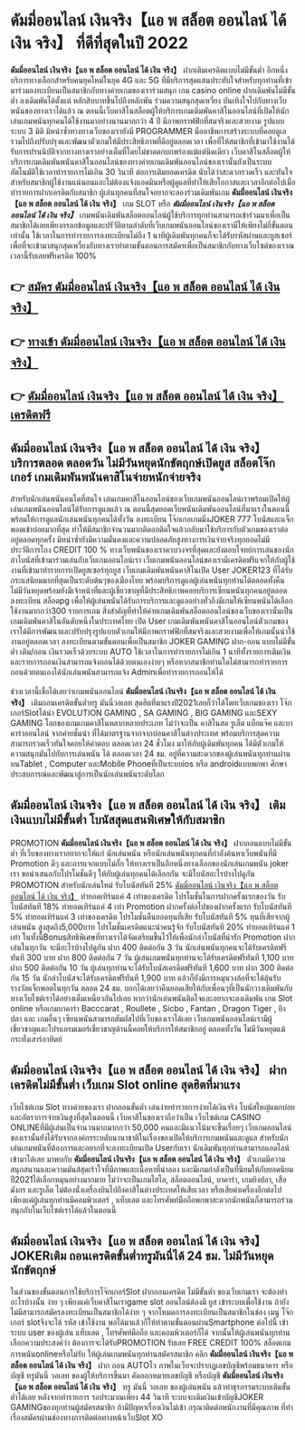 # ดัมมี่ออนไลน์ เงินจริง【แอ พ สล็อต ออนไลน์ ได้ เงิน จริง】  ที่ดีที่สุดในปี 2022

**ดัมมี่ออนไลน์ เงินจริง【แอ พ สล็อต ออนไลน์ ได้ เงิน จริง】** ฝากเติมเครดิตแบบไม่มีขั้นต่ำ  อีกหนึ่งบริการทางเลือกสำหรับคนยุคใหม่ในยุค 4G และ 5G ที่มีบริการสุดแสนประทับใจสำหรับทุกท่านที่เข้ามาร่วมลงทะเบียนเป็นสมาชิกกับทางค่ายเกมของเราร่วมสนุก เกม casino online ฝากเดิมพันไม่มีขั้นต่ำ ลงเดิมพันได้ตั้งแต่ หลักสิบบาทขึ้นไปถึงหลักพัน ร่วมความสนุกสุดเหวี่ยง บันเทิงใจไปกับทางเว็บพนันของทางเราได้แล้ว ณ ตอนนี้เว็บคาสิโนสล็อตผู้ให้บริการเกมเดิมพันคาสิโนออนไลน์ที่เปิดให้นักเล่นเกมพนันทุกคนได้ใช้งานมาอย่างนานมากกว่า 4 ปี มีภาพกราฟฟิกที่สมจริงและสวยงาม รูปแบบระบบ 3 มิติ
มิหนำซ้ำทางทางเว็บของเรายังมี  PROGRAMMER มืออาชีพการสร้างระบบที่คอยดูเล  รวมไปถึงปรับปรุงและพัฒนาตัวเกมให้มีประสิทธิภาพที่ดีอยู่ตลอดเวลา เพื่อที่ให้สมาชิกที่เข้ามาใช้งานได้รับการปรนนิบัติจากทางทางเราอย่างเต็มที่โดยไม่ขาดตกบกพร่องแม้แต่นิดเดียว เว็บคาสิโนสล็อตผู้ให้บริการเกมเดิมพันพนันคาสิโนออนไลน์ของทางค่ายเกมเดิมพันออนไลน์ของเรานั้นยังเป็นระบบอัตโนมัติใช้เวลาทำรายการไม่เกิน 30 วินาที ต่อการเติมยอดเครดิต นับได้ว่าสะดวกรวดเร็ว และทันใจสำหรับสมาชิกผู้ใช้งานแน่นอนและไม่ต้องแจ้งแอดมินหรือผู้ดูแลที่ทำให้เสียโอกาสและเวลาอีกต่อไปเมื่อทำรายการฝากเครดิตกับสมาชิก
ผู้เล่นทุกคนที่สนใจอยากจะลองร่วมเดิมพันเกม **ดัมมี่ออนไลน์ เงินจริง【แอ พ สล็อต ออนไลน์ ได้ เงิน จริง】** เกม SLOT  หรือ ***ดัมมี่ออนไลน์ เงินจริง【แอ พ สล็อต ออนไลน์ ได้ เงิน จริง】*** เกมพนันเดิมพันสล็อตออนไลน์ผู้ใช้บริการทุกท่านสามารถเข้าร่วมมาเพื่อเป็นสมาชิกได้เลยเพียงกรอกข้อมูลและปรัวัติตามลำดับที่เว็บเกมพนันออนไลน์ของเรามีให้เพียงไม่กี่ขั้นตอนเท่านั้น ใช้เวลาในการทำรายการลงทะเบียนไม่ถึง 1 นาทีผู้เดิมพันทุกคนก็จะได้รับรหัสผ่านและยูสเซอร์เพื่อที่จะเข้ามาสนุกสุดเหวี่ยงกับทางเราทำตามขั้นตอนการสมัครเพื่อเป็นสมาชิกกับทางเว็บไซต์ของเราณ เวลานี้รับเลยฟรีเครดิต 100%

## 👉 [สมัคร ดัมมี่ออนไลน์ เงินจริง【แอ พ สล็อต ออนไลน์ ได้ เงิน จริง】](https://archa888.com/)
## 👉 [ทางเข้า ดัมมี่ออนไลน์ เงินจริง【แอ พ สล็อต ออนไลน์ ได้ เงิน จริง】](https://archa888.com/)
## 👉 [ดัมมี่ออนไลน์ เงินจริง【แอ พ สล็อต ออนไลน์ ได้ เงิน จริง】 เครดิตฟรี](https://archa888.com/)

## ดัมมี่ออนไลน์ เงินจริง【แอ พ สล็อต ออนไลน์ ได้ เงิน จริง】 บริการตลอด ตลอดวัน ไม่มีวันหยุดนักขัตฤกษ์เปิดยูส สล็อตโจ๊กเกอร์ เกมเดิมพันพนันคาสิโนจ่ายหนักจ่ายจริง

สำหรับนักเล่นพนันคนใดที่สนใจ เล่นเกมคาสิโนออนไลน์ของเว็บเกมพนันออนไลน์เราพร้อมเปิดให้ผู้เล่นเกมพนันออนไลน์ได้รับการดูแลแล้ว ณ ตอนนี้สุดยอดเว็บพนันเดิมพันออนไลน์ที่มาแรงในตอนนี้ พร้อมให้การดูแลนักเล่นพนันทุกคนได้ทั้งวัน ลงทะเบียน โจ๊กเกอเกมมิ่งJOKER 777 โบนัสและแจ็กพอตเข้าบ่อยมากที่สุด ทำให้มีสมาชิกจำนวนมากติดอกติดใจแล้วกลับมาใช้บริการกับตัวเกมของเราต่ออยู่ตลอดทุกครั้ง มิหนำซ้ำยังมีความมั่นคงและความปลอดภัยสูงทางการเงินจ่ายจริงทุกยอดไม่มีประวัติการโกง CREDIT 100 % ทางเว็บพนันของเราควบวงจรที่สุดและยังตอบโจทย์การเล่นของนักล่าโบนัสที่เข้ามาร่วมเล่นกับเว็บเกมออนไลน์เรา
เว็บเกมพนันออนไลน์ของเรามีเครดิตฟรีแจกให้กับผู้ใช้งานที่เข้ามาทำรายการเปิดยูสเซอร์ทุกยูส เว็บเกมเดิมพันพนันคาสิโนเปิด User JOKER123 ที่ได้รับกระแสนิยมมากที่สุดเป็นระดับต้นๆของเมืองไทย พร้อมบริการดูแลผู้เล่นพนันทุกท่านได้ตลอดทั้งคืน ไม่มีวันหยุดพร้อมยังมีเจ้าหน้าที่และผู้เชี่ยวชาญที่มีประสิทธิภาพคอยบริการเซียนพนันทุกคนอยู่ตลอด ลงทะเบียน สล็อตpg เพื่อให้ผู้เล่นพนันได้รับการบริการและดูแลอย่างทั่วถึงมีเกมให้เซียนพนันได้เลือกใช้งานมากกว่า300 รายการเกม
สิ่งสำคัญที่ทำให้ค่ายเกมเดิมพันสล็อตออนไลน์ของเว็บของเรานั้นเป็นเกมเดิมพันคาสิโนอันดับหนึ่งในประเทศไทย เปิด User  เกมเดิมพันพนันคาสิโนออนไลน์ตัวเกมของเราได้มีการพัฒนาและปรับปรุงรูปแบบตัวเกมให้มีภาพกราฟฟิกที่สมจริงและสวยงามเพื่อให้เกมนั้นน่าใช้งานอยู่ตลอดเวลา ลงทะเบียนตามขั้นตอนเพื่อเป็นสมาชิก JOKER GAMING ฝาก-ถอน แบบไม่มีขั้นต่ำ เติม/ถอน เงินรวดเร็วด้วยระบบ AUTO ใช้เวลาในการทำรายการไม่เกิน 1 นาทีทั้งรายการเติมเงินและรายการถอนเงินสามารถแจ้งถอนได้ด้วยตนเองง่ายๆ หรือหากสมาชิกท่านใดไม่สามารถทำรายการถอนด้วยตนเองได้นักเล่นพนันสามารถแจ้ง Adminเพื่อทำรายการถอนให้ได้

ช่วงเวลานี้เชื่อได้เลยว่าเกมพนันออนไลน์ **ดัมมี่ออนไลน์ เงินจริง【แอ พ สล็อต ออนไลน์ ได้ เงิน จริง】** เติมถอนเครดิตขั้นต่ำทรู มันนี่วอเลท สุดฮิตที่มาแรงปี2021เลยก็ว่าได้โดยเว็บเกมของเรา โจ๊กเกอร์Slotได้นำ EVOLUTION GAMING , SA GAMING , BIG GAMING และSEXY GAMING โลกของเกมเกมคาสิโนหลากหลายประเภท ไม่ว่าจะเป็น คาสิโนสด รูเล็ต แบ็กแจ๊ค และบาคาร่าออนไลน์ จากค่ายชั้นนำ ที่ได้มาตรฐานจากจากบ่อนคาสิโนต่างประเทศ พร้อมบริการสุดความสามารถรวดเร็วทันใจคอยให้คำตอบ ตลอดเวลา 24 ชั่วโมง มาให้กับผู้เดิมพันทุกคน ได้มีตัวเกมให้ความสนุกมันไปกับการเล่นพนัน ได้ ตลอดเวลา 24 ชม. อยู่ที่ความสะดวกของผู้เล่นพนันทุกท่านผ่านบนTablet , Computer และMobile Phoneที่เป็นระบบios หรือ androidแบบพกพา ศึกษาประสบการณ์และพัฒนาสู่การเป็นนักเล่นพนันระดับโลก

## ดัมมี่ออนไลน์ เงินจริง【แอ พ สล็อต ออนไลน์ ได้ เงิน จริง】 เติมเงินแบบไม่มีขั้นต่ำ โบนัสสุดแสนพิเศษให้กับสมาชิก

 PROMOTION  **ดัมมี่ออนไลน์ เงินจริง【แอ พ สล็อต ออนไลน์ ได้ เงิน จริง】** ฝากถอนแบบไม่มีขั้นต่ำ ที่เว็บของทางเราอยากจะให้แก่  นักเล่นพนัน หรือนักเล่นพนันทุกคนที่กำลังค้นหาเว็บพนันที่มี  Promotion ดีๆ และการแจกแบบไม่กั๊ก ให้ทางเราเป็นอีกหนึ่งทางเลือกของนักเล่นเกมพนัน joker เรา ขอนำเสนอกับโปรโมชั่นดีๆ ให้กับผู้เล่นทุกคนได้เลือกกัน จะมีโบนัสอะไรบ้างไปดูกัน
 PROMOTION สำหรับนักเล่นใหม่ รับโบนัสทันที 25% [ดัมมี่ออนไลน์ เงินจริง【แอ พ สล็อต ออนไลน์ ได้ เงิน จริง】](https://archa888.com/) ทำยอดเทิร์นแค่ 4 เท่าของเครดิต
โปรโมชั่นในการฝากครั้งแรกของวัน รับโบนัสทันที 18% ทำยอดเทิร์นแค่ 4 เท่า
 Promotion ฝากครั้งต่อไปของฝากครั้งแรก รับโบนัสทันที 5% ทำยอดเทิร์นแค่ 3 เท่าของเครดิต
โปรโมชั่นคืนยอดทุนที่เสีย รับโบนัสทันที 5% ทุนที่เสียจากผู้เล่นพนัน สูงสุดถึง5,000บาท
โปรโมชั่นเครดิตแนะนำคนรู้จัก รับโบนัสทันที 20% ทำยอดเทิร์นแค่ 1 เท่า
ในทั้งนี้Bonusสิทธิพิเศษที่ทางเราได้จัดเตรียมขึ้นไว้ให้เพื่อนักล่าโบนัสที่น่ารัก  Promotion ฝากเล่นในทุกวัน จะมีอะไรบ้างไปดูกัน
ฝาก 400 ติดต่อกัน 3 วัน นักเล่นพนันทุกคนจะได้รับเครดิตฟรีทันที 300 บาท
ฝาก 800 ติดต่อกัน 7 วัน ผู้เล่นเกมพนันทุกท่านจะได้รับเครดิตฟรีทันที 1,100 บาท
ฝาก 500 ติดต่อกัน 10 วัน ผู้เล่นทุกท่านจะได้รับโบนัสเครดิตฟรีทันที 1,600 บาท
ฝาก 300 ติดต่อกัน 15 วัน นักล่าโบนัสจะได้รับเครดิตฟรีทันที 1,900 บาท
แล้วก็ยังมีการหมุนวงล้อที่จะได้ลุ้นรับรางวัลแจ็กพอตในทุกวัน ตลอด 24 ชม. บอกได้เลยว่าคืนยอดเสียให้กับเพื่อนๆที่เป็นนักวางเดิมพันกับทางเว็บไซต์เราได้อย่างเต็มเหนี่ยวกันไปเลย หากว่านักเล่นพนันติดใจและอยากจะลงเดิมพัน เกม Slot online หรือเกมบาคาร่า Bacccarat , Roullete , Sicbo , Fantan , Dragon Tiger , ยิงปลา และ เกมอื่นๆ เซียนพนันสามารถสัมผัสไปที่เว็บของเราได้เลย เว็บเกมพนันออนไลน์เรามีผู้เชี่ยวชาญและโปรแกรมเมอร์เชี่ยวชาญด้านนี้คอยให้บริการให้สมาชิกอยู่ ตลอดทั้งวัน ไม่มีวันหยุดแม้กระทั่งเสาร์อาทิตย์

## ดัมมี่ออนไลน์ เงินจริง【แอ พ สล็อต ออนไลน์ ได้ เงิน จริง】 ฝากเครดิตไม่มีขั้นต่ำ  เว็บเกม Slot online สุดฮิตที่มาแรง

เว็บไซต์เกม Slot ทางค่ายของเรา ฝากถอนขั้นต่ำ เล่นง่ายทำรายการง่ายได้เงินจริง โบนัสใหญ่แตกบ่อยและอัตราการจ่ายเงินสูงที่สุดในตอนนี้ เว็บคาสิโนของเราถือว่าเป็น เว็บไซต์เกม CASINO ONLINEที่มีผู้เล่นเป็นจำนวนมากมากกว่า 50,000 คนและมีแนวโน้มจะขึ้นเรื่อยๆ เว็บเกมออนไลน์ของเรานั้นยังได้รับจากองค์กรระบดับนานาชาติในเรื่องของเปิดให้บริการเกมพนันและดูแล สำหรับนักเล่นเกมพนันที่ต้องการและอยากที่จะลงทะเบียนเปิด Userกับเรา นักเดิมพันทุกท่านสามารถแอดไลน์เข้ามาได้เลย
	มาพบกับ **ดัมมี่ออนไลน์ เงินจริง【แอ พ สล็อต ออนไลน์ ได้ เงิน จริง】** ตัวเกมมีความสนุกสนานและความมันส์สุดเร้าใจที่มีภาพและเนื้อหาที่น่าลอง และมีเกมกำลังเป็นที่นิยมให้กับยอดนิยมปี2021ได้เลือกหมุนอย่างมากมาย  ไม่ว่าจะเป็นเกมไฮโล, สล็อตออนไลน์, บาคาร่า, เกมยิงปลา, เสือมังกร และรูเล็ต ไม่ต้องนั่งเครื่องบินไปถึงคาสิโนต่างประเทศให้เสียเวลา หรือเสียค่าเครื่องอีกต่อไป เพียงแค่ผู้เล่นทุกท่านมีคอมพิวเตอร์ , แท็บเลต และโทรศัพท์มือถือพกพาสะดวกนักพนันก็สามารถร่วมสนุกกับในเว็บไซต์เราได้แล้วในตอนนี้

## ดัมมี่ออนไลน์ เงินจริง【แอ พ สล็อต ออนไลน์ ได้ เงิน จริง】 JOKERเติม ถอนเครดิตขั้นต่ำทรูมันนี่ได้ 24 ชม. ไม่มีวันหยุดนักขัตฤกษ์

ในส่วนของขั้นตอนการใช้บริการโจ๊กเกอร์Slot ฝากถอนเครดิต ไม่มีขั้นต่ำ ของเว็บเกมเรา จะต้องทำอะไรบ้างนั้น ง่าย ๆ เพียงแค่เว็บคาสิโนเราgame slot ออนไลน์ต้องมี ยูส เข้าระบบเพื่อใช้งาน ถ้ายังไม่มีสามารถสมัครลงทะเบียนเป็นสมาชิกได้ง่าย ๆ จากโหมดการลงทะเบียนเป็นสมาชิกในช่อง เมนู โจ๊กเกอร์ slotจึงจะได้ รหัส เข้าใช้งาน พอได้มาแล้วก็ให้ทำตามขั้นตอนผ่านSmartphone ต่อไปนี้
เข้าระบบ user  ของผู้เล่น แท็บเลต , โทรศัพท์มือถือ และคอมพิวเตอร์ก็ได้
จากนั้นให้ผู้เล่นพนันทุกท่านเลือกความประสงค์ว่า ต้องการจะได้รับPROMOTION รับเลย FREE CREDIT 100% สล็อตเกมการพนันonlineหรือไม่รับ
ให้ผู้เล่นเกมพนันทุกท่านสมัครสมาชิก คลิก **ดัมมี่ออนไลน์ เงินจริง【แอ พ สล็อต ออนไลน์ ได้ เงิน จริง】** ฝาก ถอน AUTOไว ภาพในเว็บจะปรากฏเลขบัญชีพร้อมธนาคาร หรือบัญชี ทรูมันนี่ วอเลท ของผู้ให้บริการขึ้นมา
คัดลอกหมายเลขบัญชี หรือบัญชี **ดัมมี่ออนไลน์ เงินจริง【แอ พ สล็อต ออนไลน์ ได้ เงิน จริง】** ทรู มันนี่ วอเลท ของผู้เล่นพนัน แล้วทำธุรกรรมระบบเติมขั้นต่ำได้เลย
หลังจากทำรายการ รอประมาณเพียง 44 วินาที ระบบจะเติมเงินเข้าบัญชีJOKER GAMINGของทุกท่านผู้สมัครสมาชิก
ถ้ามีปัญหาเรื่องเงินไม่เข้า กรุณาติดต่อพนักงานที่มีคุณภาพ ที่ทำเรื่องสมัครผ่านช่องทางการติดต่อทางหน้าเว็บSlot XO


